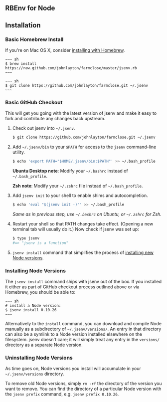 RBEnv for Node
--------------

## Installation

### Basic Homebrew Install

If you're on Mac OS X, consider
[installing with Homebrew](#homebrew-on-mac-os-x).

    ~~~ sh
    $ brew install https://raw.github.com/johnlayton/farmclose/master/jsenv.rb
    ~~~

    ~~~ sh
    $ git clone https://github.com/johnlayton/farmclose.git ~/.jsenv
    ~~~

### Basic GitHub Checkout

This will get you going with the latest version of jsenv and make it
easy to fork and contribute any changes back upstream.

1. Check out jsenv into `~/.jsenv`.

    ~~~ sh
    $ git clone https://github.com/johnlayton/farmclose.git ~/.jsenv
    ~~~

2. Add `~/.jsenv/bin` to your `$PATH` for access to the `jsenv`
   command-line utility.

    ~~~ sh
    $ echo 'export PATH="$HOME/.jsenv/bin:$PATH"' >> ~/.bash_profile
    ~~~

    **Ubuntu Desktop note**: Modify your `~/.bashrc` instead of `~/.bash_profile`.

    **Zsh note**: Modify your `~/.zshrc` file instead of `~/.bash_profile`.

3. Add `jsenv init` to your shell to enable shims and autocompletion.

    ~~~ sh
    $ echo 'eval "$(jsenv init -)"' >> ~/.bash_profile
    ~~~

    _Same as in previous step, use `~/.bashrc` on Ubuntu, or `~/.zshrc` for Zsh._

4. Restart your shell so that PATH changes take effect. (Opening a new
   terminal tab will usually do it.) Now check if jsenv was set up:

    ~~~ sh
    $ type jsenv
    #=> "jsenv is a function"
    ~~~

5. `jsenv install` command that simplifies the process of
   [installing new Node versions](#installing-node-versions).

### Installing Node Versions

The `jsenv install` command ships with jsenv out of the box. If you 
installed it either as part of GitHub checkout process outlined above 
or via Homebrew, you should be able to:

    ~~~ sh
    # install a Node version:
    $ jsenv install 0.10.26
    ~~~

Alternatively to the `install` command, you can download and compile
Node manually as a subdirectory of `~/.jsenv/versions/`. An entry in
that directory can also be a symlink to a Node version installed
elsewhere on the filesystem. jsenv doesn't care; it will simply treat
any entry in the `versions/` directory as a separate Node version.

### Uninstalling Node Versions

As time goes on, Node versions you install will accumulate in your
`~/.jsenv/versions` directory.

To remove old Node versions, simply `rm -rf` the directory of the
version you want to remove. You can find the directory of a particular
Node version with the `jsenv prefix` command, e.g. `jsenv prefix 0.10.26`.
